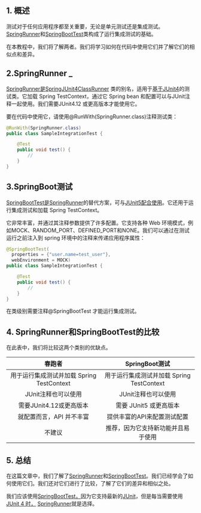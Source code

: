 ## 1. 概述

测试对于任何应用程序都至关重要，无论是单元测试还是集成测试。[SpringRunner](https://www.baeldung.com/junit-springrunner-vs-mockitojunitrunner#springrunner)和[SpringBootTest](https://www.baeldung.com/spring-boot-testing#integration-testing-with-springboottest)类构成了运行集成测试的基础。

在本教程中，我们将了解两者。我们将学习如何在代码中使用它们并了解它们的相似点和差异。

## 2.SpringRunner _

[SpringRunner是](https://www.baeldung.com/junit-springrunner-vs-mockitojunitrunner#springrunner)[SpringJUnit4ClassRunner](https://www.baeldung.com/springjunit4classrunner-parameterized#springjunit4classrunner) 类的别名，适用于[基于JUnit4](https://www.baeldung.com/junit-4-custom-runners)的测试类。它加载 Spring TestContext，通过它 Spring bean 和配置可以与JUnit注释一起使用。我们需要JUnit4.12 或更高版本才能使用它。

要在代码中使用它，请使用@RunWith(SpringRunner.class)注释测试类：

```java
@RunWith(SpringRunner.class)
public class SampleIntegrationTest {

    @Test
    public void test() {
        //
    }
}
```

## 3.SpringBoot测试

[SpringBootTest是](https://www.baeldung.com/spring-boot-testing#integration-testing-with-springboottest)[SpringRunner](https://www.baeldung.com/junit-springrunner-vs-mockitojunitrunner#springrunner)的替代方案，可与[JUnit5配合使用](https://www.baeldung.com/junit-5)。它还用于运行集成测试和加载 Spring TestContext。

它非常丰富，并通过其注释参数提供了许多配置。它支持各种 Web 环境模式，例如MOCK、RANDOM_PORT、DEFINED_PORT和NONE。我们可以通过在测试运行之前注入到 spring 环境中的注释来传递应用程序属性：

```java
@SpringBootTest(
  properties = {"user.name=test_user"},
  webEnvironment = MOCK)
public class SampleIntegrationTest {

    @Test
    public void test() {
        //
    }
}
```

在类级别需要注释@SpringBootTest 才能运行集成测试。

## 4. SpringRunner和SpringBootTest的比较

在此表中，我们将比较这两个类别的优缺点。

|                 春跑者                  |           SpringBoot测试            |
| :---------------------------------------: | :---------------------------------------: |
| 用于运行集成测试并加载 Spring TestContext | 用于运行集成测试并加载 Spring TestContext |
|          JUnit注释也可以使用            |          JUnit注释也可以使用            |
|          需要JUnit4.12或更高版本          |          需要 JUnit5 或更高版本           |
|         就配置而言，API 并不丰富          |        提供丰富的API来配置测试配置        |
|                  不建议                   |    推荐，因为它支持新功能并且易于使用     |

## 5. 总结

在这篇文章中，我们了解了[SpringRunner](https://www.baeldung.com/junit-springrunner-vs-mockitojunitrunner#springrunner)和[SpringBootTest](https://www.baeldung.com/spring-boot-testing#integration-testing-with-springboottest)。我们已经学会了如何使用它们。我们还对它们进行了比较，了解了它们的差异和相似之处。

我们应该使用[SpringBootTest，](https://www.baeldung.com/spring-boot-testing#integration-testing-with-springboottest)因为它支持最新的[JUnit](https://www.baeldung.com/junit-5)，但是每当需要使用[JUnit 4 时，](https://www.baeldung.com/junit-4-custom-runners) [SpringRunner](https://www.baeldung.com/junit-springrunner-vs-mockitojunitrunner#springrunner)就是选择。